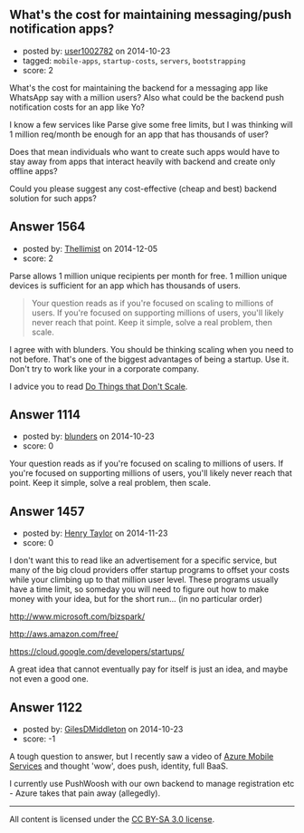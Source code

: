 ## What's the cost for maintaining messaging/push notification apps?

- posted by: [user1002782](https://stackexchange.com/users/983761/user1002782) on 2014-10-23
- tagged: `mobile-apps`, `startup-costs`, `servers`, `bootstrapping`
- score: 2

What's the cost for maintaining the backend for a messaging app like WhatsApp say with a million users? Also what could be the backend push notification costs for an app like Yo?

I know a few services like Parse give some free limits, but I was thinking will 1 million req/month be enough for an app that has thousands of user?

Does that mean individuals who want to create such apps would have to stay away from apps that interact heavily with backend and create only offline apps?

Could you please suggest any cost-effective (cheap and best) backend solution for such apps?


## Answer 1564

- posted by: [Thellimist](https://stackexchange.com/users/5431417/thellimist) on 2014-12-05
- score: 2

Parse allows 1 million unique recipients per month for free. 1 million unique devices is sufficient for an app which has thousands of users. 


>Your question reads as if you're focused on scaling to millions of users. If you're focused on supporting millions of users, you'll likely never reach that point. Keep it simple, solve a real problem, then scale. 


I agree with with blunders. You should be thinking scaling when you need to not before. That's one of the biggest advantages of being a startup. Use it. Don't try to work like your in a corporate company.

I advice you to read [Do Things that Don't Scale](http://paulgraham.com/ds.html).


## Answer 1114

- posted by: [blunders](https://stackexchange.com/users/216182/blunders) on 2014-10-23
- score: 0

Your question reads as if you're focused on scaling to millions of users. If you're focused on supporting millions of users, you'll likely never reach that point. Keep it simple, solve a real problem, then scale. 


## Answer 1457

- posted by: [Henry Taylor](https://stackexchange.com/users/1734959/henry-taylor) on 2014-11-23
- score: 0

I don't want this to read like an advertisement for a specific service, but many of the big cloud providers offer startup programs to offset your costs while your climbing up to that million user level.  These programs usually have a time limit, so someday you will need to figure out how to make money with your idea, but for the short run... (in no particular order)

http://www.microsoft.com/bizspark/

http://aws.amazon.com/free/

https://cloud.google.com/developers/startups/

A great idea that cannot eventually pay for itself is just an idea, and maybe not even a good one.




## Answer 1122

- posted by: [GilesDMiddleton](https://stackexchange.com/users/268546/gilesdmiddleton) on 2014-10-23
- score: -1

<p>A tough question to answer, but I recently saw a video of <a href="http://azure.microsoft.com/en-us/pricing/details/notification-hubs/" rel="nofollow">Azure Mobile Services</a> and thought 'wow', does push, identity, full BaaS. </p>

<p>I currently use PushWoosh with our own backend to manage registration etc - Azure takes that pain away (allegedly).</p>




---

All content is licensed under the [CC BY-SA 3.0 license](https://creativecommons.org/licenses/by-sa/3.0/).
